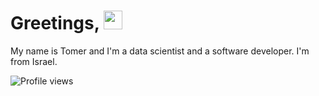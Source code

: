 # Greetings, <img src="https://raw.githubusercontent.com/MartinHeinz/MartinHeinz/master/wave.gif" width="30px">
My name is Tomer and I'm a data scientist and a software developer. I'm from Israel.

![Profile views](https://gpvc.arturio.dev/tomer92808888)  
<!--
**tomer92808888/tomer92808888** is a ✨ _special_ ✨ repository because its `README.md` (this file) appears on your GitHub profile.

Here are some ideas to get you started:

- 🔭 I’m currently working on ...
- 🌱 I’m currently learning ...
- 👯 I’m looking to collaborate on ...
- 🤔 I’m looking for help with ...
- 💬 Ask me about ...
- 📫 How to reach me: ...
- 😄 Pronouns: ...
- ⚡ Fun fact: ...
-->
